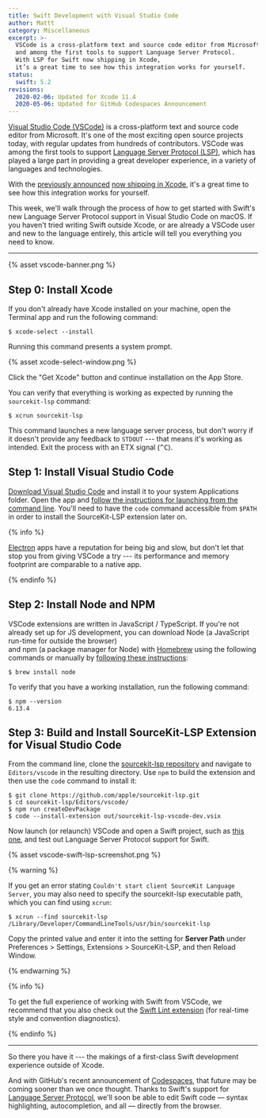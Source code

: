 ```yaml
---
title: Swift Development with Visual Studio Code
author: Mattt
category: Miscellaneous
excerpt: >-
  VSCode is a cross-platform text and source code editor from Microsoft,
  and among the first tools to support Language Server Protocol.
  With LSP for Swift now shipping in Xcode, 
  it’s a great time to see how this integration works for yourself.
status:
  swift: 5.2
revisions:
  2020-02-06: Updated for Xcode 11.4
  2020-05-06: Updated for GitHub Codespaces Announcement
---
```


[Visual Studio Code (VSCode)](https://code.visualstudio.com)
is a cross-platform text and source code editor from Microsoft.
It's one of the most exciting open source projects today,
with regular updates from hundreds of contributors.
VSCode was among the first tools to support
[Language Server Protocol (LSP)](https://microsoft.github.io/language-server-protocol/),
which has played a large part in providing a great developer experience,
in a variety of languages and technologies.

With the [previously announced](/language-server-protocol/)
[now shipping in Xcode](https://developer.apple.com/documentation/xcode_release_notes/xcode_11_4_beta_release_notes),
it's a great time to see how this integration works for yourself.

This week,
we'll walk through the process of how to get started with
Swift's new Language Server Protocol support in Visual Studio Code on macOS.
If you haven't tried writing Swift outside Xcode,
or are already a VSCode user and new to the language entirely,
this article will tell you everything you need to know.

* * *

{% asset vscode-banner.png %}

## Step 0: Install Xcode

If you don't already have Xcode installed on your machine,
open the Terminal app and run the following command:

```terminal
$ xcode-select --install
```

Running this command presents a system prompt.

{% asset xcode-select-window.png %}

Click the "Get Xcode" button
and continue installation on the App Store.

You can verify that everything is working as expected
by running the `sourcekit-lsp` command:

```terminal
$ xcrun sourcekit-lsp
```

This command launches a new language server process,
but don't worry if it doesn't provide any feedback to `STDOUT` ---
that means it's working as intended.
Exit the process with an ETX signal (<kbd>^</kbd><kbd>C</kbd>).

## Step 1: Install Visual Studio Code

[Download Visual Studio Code](https://code.visualstudio.com)
and install it to your system Applications folder.
Open the app and
[follow the instructions for launching from the command line](https://code.visualstudio.com/docs/setup/mac#_launching-from-the-command-line).
You'll need to have the `code` command accessible from `$PATH`
in order to install the SourceKit-LSP extension later on.

{% info %}

[Electron](https://electronjs.org) apps
have a reputation for being big and slow,
but don't let that stop you from giving VSCode a try ---
its performance and memory footprint are comparable to a native app.

{% endinfo %}

## Step 2: Install Node and NPM

VSCode extensions are written in JavaScript / TypeScript.
If you're not already set up for JS development,
you can download Node (a JavaScript run-time for outside the browser)  
and npm (a package manager for Node)
with [Homebrew](https://brew.sh) using the following commands
or manually by [following these instructions](https://www.npmjs.com/get-npm):

```terminal
$ brew install node
```

To verify that you have a working installation,
run the following command:

```terminal
$ npm --version
6.13.4
```

## Step 3: Build and Install SourceKit-LSP Extension for Visual Studio Code

From the command line,
clone the [sourcekit-lsp repository](https://github.com/apple/sourcekit-lsp)
and navigate to `Editors/vscode` in the resulting directory.
Use `npm` to build the extension
and then use the `code` command to install it:

```terminal
$ git clone https://github.com/apple/sourcekit-lsp.git
$ cd sourcekit-lsp/Editors/vscode/
$ npm run createDevPackage
$ code --install-extension out/sourcekit-lsp-vscode-dev.vsix
```

Now launch (or relaunch) VSCode and open a Swift project,
such as [this one](https://github.com/flight-school/money),
and test out Language Server Protocol support for Swift.

{% asset vscode-swift-lsp-screenshot.png %}

{% warning %}

If you get an error stating `Couldn't start client SourceKit Language Server`,
you may also need to specify the sourcekit-lsp executable path,
which you can find using `xcrun`:

```terminal
$ xcrun --find sourcekit-lsp
/Library/Developer/CommandLineTools/usr/bin/sourcekit-lsp
```

Copy the printed value and enter it into the setting for
**Server Path** under Preferences > Settings, Extensions > SourceKit-LSP,
and then Reload Window.

{% endwarning %}

{% info %}

To get the full experience of working with Swift from VSCode,
we recommend that you also check out
the [Swift Lint extension](https://marketplace.visualstudio.com/items?itemName=vknabel.vscode-swiftlint)
(for real-time style and convention diagnostics).

{% endinfo %}

* * *

So there you have it ---
the makings of a first-class Swift development experience outside of Xcode.

And with GitHub's recent announcement of
[Codespaces](https://github.com/features/codespaces/),
that future may be coming sooner than we once thought.
Thanks to Swift's support for
[Language Server Protocol](/language-server-protocol/),
we'll soon be able to edit Swift code —
syntax highlighting, autocompletion, and all —
directly from the browser.
